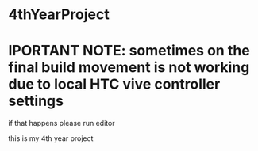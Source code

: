 # 4thYearProject
# IPORTANT NOTE: sometimes on the final build movement is not working due to local HTC vive controller settings 
if that happens please run editor

 this is my 4th year project
